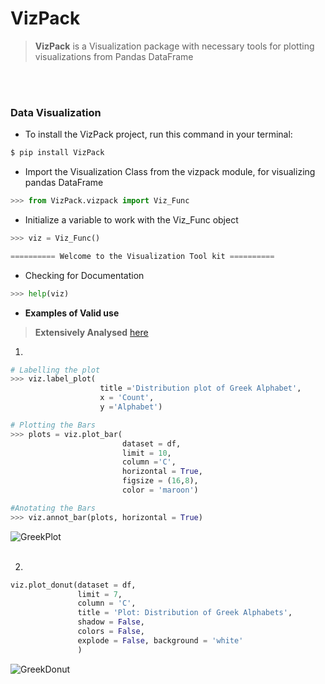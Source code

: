 # **VizPack**
> **VizPack** is a Visualization package with necessary tools for plotting visualizations from Pandas DataFrame  

<br/><br/>
### **Data Visualization**
- To install the VizPack project, run this command in your terminal:
```python 3
$ pip install VizPack
```
- Import the Visualization Class from the vizpack module, for visualizing pandas DataFrame
``` python 
>>> from VizPack.vizpack import Viz_Func
```
- Initialize a variable to work with the Viz_Func object
```python
>>> viz = Viz_Func()

========== Welcome to the Visualization Tool kit ========== 

```
- Checking for Documentation
```python
>>> help(viz)
```

- **Examples of Valid use**
> **Extensively Analysed** [here](https://github.com/invest41/VizPack/blob/main/Package%20Analysis/VizPack.ipynb)
1.
```python
# Labelling the plot 
>>> viz.label_plot(
                    title ='Distribution plot of Greek Alphabet', 
                    x = 'Count',
                    y ='Alphabet')

# Plotting the Bars
>>> plots = viz.plot_bar(
                         dataset = df, 
                         limit = 10, 
                         column ='C', 
                         horizontal = True, 
                         figsize = (16,8), 
                         color = 'maroon')

#Anotating the Bars 
>>> viz.annot_bar(plots, horizontal = True)
```
![GreekPlot](https://user-images.githubusercontent.com/70070334/148153940-2a611227-54b3-4772-8288-ac7a9c360b36.png)
<br/><br/>

2.
```python
viz.plot_donut(dataset = df,
               limit = 7, 
               column = 'C', 
               title = 'Plot: Distribution of Greek Alphabets',
               shadow = False,
               colors = False,
               explode = False, background = 'white'
               )
```
![GreekDonut](https://user-images.githubusercontent.com/70070334/148153983-55506103-e07e-4187-b113-2bb824fa7b49.png)
